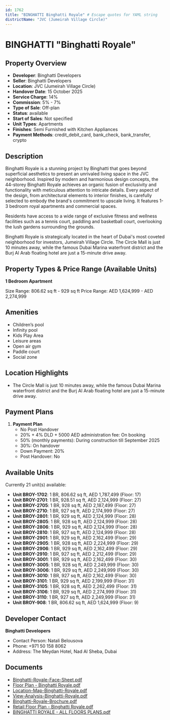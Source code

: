 ```yaml
---
id: 1762
title: "BINGHATTI Binghatti Royale" # Escape quotes for YAML string
districtName: "JVC (Jumeirah Village Circle)"
---
```


# BINGHATTI "Binghatti Royale"

## Property Overview
- **Developer**: Binghatti Developers
- **Seller**: Binghatti Developers
- **Location**: JVC (Jumeirah Village Circle)
- **Handover Date**: 15 October 2025
- **Service Charge**: 14%
- **Commission**: 5% - 7%
- **Type of Sale**: Off-plan
- **Status**: available
- **Start of Sales**: Not specified
- **Unit Types**: Apartments
- **Finishes**: Semi Furnished with Kitchen Appliances
- **Payment Methods**: credit_debit_card, bank_check, bank_transfer, crypto

## Description
Binghatti Royale is a stunning project by Binghatti that goes beyond superficial aesthetics to present an unrivaled living space in the JVC neighborhood. Inspired by modern and harmonious design concepts, the 44-storey Binghatti Royale achieves an organic fusion of exclusivity and functionality with meticulous attention to intricate details. Every aspect of the design, from architectural elements to interior finishes, is carefully selected to embody the brand's commitment to upscale living. It features 1-3 bedroom royal apartments and commercial spaces. 

 Residents have access to a wide range of exclusive fitness and wellness facilities such as a tennis court, paddling and basketball court, overlooking the lush gardens surrounding the grounds.

Binghatti Royale is strategically located in the heart of Dubai's most coveted neighborhood for investors, Jumeirah Village Circle. The Circle Mall is just 10 minutes away, while the famous Dubai Marina waterfront district and the Burj Al Arab floating hotel are just a 15-minute drive away.

## Property Types & Price Range (Available Units)
**1 Bedroom Apartment**

Size Range: 806.62 sq ft - 929 sq ft
Price Range: AED 1,624,999 - AED 2,274,999

## Amenities
- Children’s pool
- Infinity pool
- Kids Play Area
- Leisure areas
- Open air gym
- Paddle court
- Social zone

## Location Highlights
- The Circle Mall is just 10 minutes away, while the famous Dubai Marina waterfront district and the Burj Al Arab floating hotel are just a 15-minute drive away.

## Payment Plans
1. **Payment Plan**
   - No Post Handover
   - 20% + 4% DLD + 5000 AED administration fee: On booking
   - 50% (monthly payments): During construction till September 2025
   - 30%: On handover
   - Down Payment: 20%
   - Post Handover: No

## Available Units
Currently 21 unit(s) available:
- **Unit BROY-1702**: 1 BR, 806.62 sq ft, AED 1,787,499 (Floor: 17)
- **Unit BROY-2701**: 1 BR, 928.51 sq ft, AED 2,124,999 (Floor: 27)
- **Unit BROY-2705**: 1 BR, 928 sq ft, AED 2,187,499 (Floor: 27)
- **Unit BROY-2710**: 1 BR, 927 sq ft, AED 2,174,999 (Floor: 27)
- **Unit BROY-2801**: 1 BR, 929 sq ft, AED 2,124,999 (Floor: 28)
- **Unit BROY-2805**: 1 BR, 928 sq ft, AED 2,124,999 (Floor: 28)
- **Unit BROY-2806**: 1 BR, 929 sq ft, AED 2,124,999 (Floor: 28)
- **Unit BROY-2810**: 1 BR, 927 sq ft, AED 2,124,999 (Floor: 28)
- **Unit BROY-2901**: 1 BR, 929 sq ft, AED 2,162,499 (Floor: 29)
- **Unit BROY-2905**: 1 BR, 928 sq ft, AED 2,224,999 (Floor: 29)
- **Unit BROY-2906**: 1 BR, 929 sq ft, AED 2,162,499 (Floor: 29)
- **Unit BROY-2910**: 1 BR, 927 sq ft, AED 2,212,499 (Floor: 29)
- **Unit BROY-3001**: 1 BR, 929 sq ft, AED 2,162,499 (Floor: 30)
- **Unit BROY-3005**: 1 BR, 928 sq ft, AED 2,249,999 (Floor: 30)
- **Unit BROY-3006**: 1 BR, 929 sq ft, AED 2,249,999 (Floor: 30)
- **Unit BROY-3010**: 1 BR, 927 sq ft, AED 2,162,499 (Floor: 30)
- **Unit BROY-3101**: 1 BR, 929 sq ft, AED 2,199,999 (Floor: 31)
- **Unit BROY-3105**: 1 BR, 928 sq ft, AED 2,262,499 (Floor: 31)
- **Unit BROY-3106**: 1 BR, 929 sq ft, AED 2,274,999 (Floor: 31)
- **Unit BROY-3110**: 1 BR, 927 sq ft, AED 2,249,999 (Floor: 31)
- **Unit BROY-908**: 1 BR, 806.62 sq ft, AED 1,624,999 (Floor: 9)

## Developer Contact
**Binghatti Developers**
- Contact Person: Natali Belousova
- Phone: +971 50 158 8062
- Address: The Meydan Hotel, Nad Al Sheba, Dubai

## Documents
- [Binghatti-Royale-Face-Sheet.pdf](https://cdn.geniemap.net/2024/08/30/XfMMnJTR8cBbppTZ7Z3feRFKef5aFOBhb2vnQVKN.pdf)
- [Floor Plan - Binghatti Royale.pdf](https://cdn.geniemap.net/2024/08/30/G8gvasLptNbseO0yIS9CJ2xzKDrs1dyWgndij2HO.pdf)
- [Location-Map-Binghatti-Royale.pdf](https://cdn.geniemap.net/2024/08/30/McmVzhKHKuhVUjrM3M3sgn1mJI3GUqHBWGUQMlNT.pdf)
- [View-Analysis-Binghatti-Royale.pdf](https://cdn.geniemap.net/2024/08/30/FkpuuUcWly3ZOVaeFQDZ9dkgB4i06SX3Wk5ScQr4.pdf)
- [Binghatti-Royale-Brochure.pdf](https://cdn.geniemap.net/2024/08/30/G1Cjy3yj8kh4CLsTSxORlUI5K7DrLx33b6Vo2zJt.pdf)
- [Retail Floor Plan - Binghatti Royale.pdf](https://cdn.geniemap.net/2024/08/30/ntgsY4EqgXolvWLtXr8pd9eumxAw0dGHhxiVxDFt.pdf)
- [BINGHATTI ROYALE - ALL FLOORS PLANS.pdf](https://cdn.geniemap.net/2024/09/03/5iKA8GSRCtNNip3o2Y97FxNIAxETW7a6OS2TOtwc.pdf)
